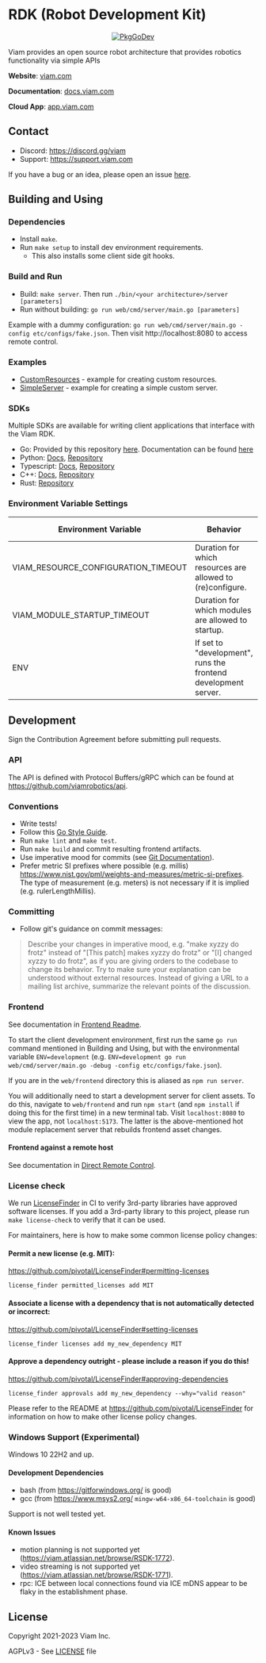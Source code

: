 # RDK (Robot Development Kit)

<p align="center">
  <a href="https://pkg.go.dev/go.viam.com/rdk"><img src="https://pkg.go.dev/badge/go.viam.com/rdk" alt="PkgGoDev"></a>
</p>

Viam provides an open source robot architecture that provides robotics functionality via simple APIs

**Website**: [viam.com](https://www.viam.com)

**Documentation**: [docs.viam.com](https://docs.viam.com)

**Cloud App**: [app.viam.com](https://app.viam.com)

## Contact

* Discord: <https://discord.gg/viam>
* Support: <https://support.viam.com>

If you have a bug or an idea, please open an issue [here](https://viam.atlassian.net/servicedesk/customer/portal/7).

## Building and Using

### Dependencies

* Install `make`.
* Run `make setup` to install dev environment requirements.
  * This also installs some client side git hooks.

### Build and Run
* Build: `make server`. Then run `./bin/<your architecture>/server [parameters]`
* Run without building: `go run web/cmd/server/main.go [parameters]`

Example with a dummy configuration: `go run web/cmd/server/main.go -config etc/configs/fake.json`. Then visit http://localhost:8080 to access remote control.

### Examples
* [CustomResources](https://pkg.go.dev/go.viam.com/rdk/examples/customresources) - example for creating custom resources.
* [SimpleServer](https://pkg.go.dev/go.viam.com/rdk/examples/simpleserver) - example for creating a simple custom server.

### SDKs

Multiple SDKs are available for writing client applications that interface with the Viam RDK.

* Go: Provided by this repository [here](https://github.com/viamrobotics/rdk/tree/main/robot/client). Documentation can be found [here](https://pkg.go.dev/go.viam.com/rdk/robot/client)
* Python: [Docs](https://python.viam.dev), [Repository](https://github.com/viamrobotics/viam-python-sdk)
* Typescript: [Docs](https://ts.viam.dev/), [Repository](https://github.com/viamrobotics/viam-typescript-sdk/)
* C++: [Docs](https://cpp.viam.dev/), [Repository](https://github.com/viamrobotics/viam-cpp-sdk/)
* Rust: [Repository](https://github.com/viamrobotics/viam-rust-sdk)

### Environment Variable Settings

| **Environment Variable**            | **Behavior**                                                   | **Default Value**    |
|-------------------------------------|----------------------------------------------------------------|----------------------|
| VIAM_RESOURCE_CONFIGURATION_TIMEOUT | Duration for which resources are allowed to (re)configure.     | 1 minute             |
| VIAM_MODULE_STARTUP_TIMEOUT         | Duration for which modules are allowed to startup.             | 5 minutes            |
| ENV                                 | If set to "development", runs the frontend development server. | Server runs normally |

## Development

Sign the Contribution Agreement before submitting pull requests.

### API

The API is defined with Protocol Buffers/gRPC which can be found at https://github.com/viamrobotics/api.

### Conventions

* Write tests!
* Follow this [Go Style Guide](https://github.com/uber-go/guide/blob/master/style.md).
* Run `make lint` and `make test`.
* Run `make build` and commit resulting frontend artifacts.
* Use imperative mood for commits (see [Git Documentation](https://git.kernel.org/pub/scm/git/git.git/tree/Documentation/SubmittingPatches?id=a5828ae6b52137b913b978e16cd2334482eb4c1f#n136)).
* Prefer metric SI prefixes where possible (e.g. millis) https://www.nist.gov/pml/weights-and-measures/metric-si-prefixes. The type of measurement (e.g. meters) is not necessary if it is implied (e.g. rulerLengthMillis).

### Committing

* Follow git's guidance on commit messages:
> Describe your changes in imperative mood, e.g. "make xyzzy do frotz"
> instead of "[This patch] makes xyzzy do frotz" or "[I] changed xyzzy
> to do frotz", as if you are giving orders to the codebase to change
> its behavior.  Try to make sure your explanation can be understood
> without external resources. Instead of giving a URL to a mailing list
> archive, summarize the relevant points of the discussion.


### Frontend

See documentation in [Frontend Readme](./web/frontend/README.md).

To start the client development environment, first run the same `go run` command mentioned in Building and Using, but with the environmental variable `ENV=development` (e.g. `ENV=development go run web/cmd/server/main.go -debug -config etc/configs/fake.json`).

If you are in the `web/frontend` directory this is aliased as `npm run server`.

You will additionally need to start a development server for client assets. To do this, navigate to `web/frontend` and run `npm start` (and `npm install` if doing this for the first time) in a new terminal tab. Visit `localhost:8080` to view the app, not `localhost:5173`. The latter is the above-mentioned hot module replacement server that rebuilds frontend asset changes.

#### Frontend against a remote host

See documentation in [Direct Remote Control](./web/cmd/directremotecontrol/main.go).

### License check

We run [LicenseFinder](https://github.com/pivotal/LicenseFinder) in CI to verify 3rd-party libraries have approved software licenses.
If you add a 3rd-party library to this project, please run `make license-check` to verify that it can be used.

For maintainers, here is how to make some common license policy changes:

#### Permit a new license (e.g. MIT):
https://github.com/pivotal/LicenseFinder#permitting-licenses
```
license_finder permitted_licenses add MIT
```

#### Associate a license with a dependency that is not automatically detected or incorrect:
https://github.com/pivotal/LicenseFinder#setting-licenses
```
license_finder licenses add my_new_dependency MIT
```

#### Approve a dependency outright - please include a reason if you do this!
https://github.com/pivotal/LicenseFinder#approving-dependencies
```
license_finder approvals add my_new_dependency --why="valid reason"
```

Please refer to the README at https://github.com/pivotal/LicenseFinder for information on how to make other license policy changes.

### Windows Support (Experimental)

Windows 10 22H2 and up.

#### Development Dependencies

* bash (from https://gitforwindows.org/ is good)
* gcc (from https://www.msys2.org/ `mingw-w64-x86_64-toolchain` is good)

Support is not well tested yet.

#### Known Issues

* motion planning is not supported yet (https://viam.atlassian.net/browse/RSDK-1772).
* video streaming is not supported yet (https://viam.atlassian.net/browse/RSDK-1771).
* rpc: ICE between local connections found via ICE mDNS appear to be flaky in the establishment phase.

## License
Copyright 2021-2023 Viam Inc.

AGPLv3 - See [LICENSE](https://github.com/viamrobotics/rdk/blob/main/LICENSE) file
